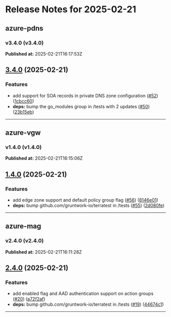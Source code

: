 # Release Notes for 2025-02-21

## azure-pdns
### v3.4.0 (v3.4.0)
**Published at:** 2025-02-21T16:17:53Z

## [3.4.0](https://github.com/CloudNationHQ/terraform-azure-pdns/compare/v3.3.0...v3.4.0) (2025-02-21)


### Features

* add support for SOA records in private DNS zone configuration ([#52](https://github.com/CloudNationHQ/terraform-azure-pdns/issues/52)) ([1cbcc60](https://github.com/CloudNationHQ/terraform-azure-pdns/commit/1cbcc60b4b111146ce6783e73d0f08e962926992))
* **deps:** bump the go_modules group in /tests with 2 updates ([#50](https://github.com/CloudNationHQ/terraform-azure-pdns/issues/50)) ([23b15eb](https://github.com/CloudNationHQ/terraform-azure-pdns/commit/23b15eb580aab424b7e258c6ef274949c4ca32cb))

---

## azure-vgw
### v1.4.0 (v1.4.0)
**Published at:** 2025-02-21T16:15:06Z

## [1.4.0](https://github.com/CloudNationHQ/terraform-azure-vgw/compare/v1.3.0...v1.4.0) (2025-02-21)


### Features

* add edge zone support and default policy group flag ([#56](https://github.com/CloudNationHQ/terraform-azure-vgw/issues/56)) ([8146e01](https://github.com/CloudNationHQ/terraform-azure-vgw/commit/8146e01958859729fc10cc35e3ffbb1c40d609c4))
* **deps:** bump github.com/gruntwork-io/terratest in /tests ([#55](https://github.com/CloudNationHQ/terraform-azure-vgw/issues/55)) ([2d080fe](https://github.com/CloudNationHQ/terraform-azure-vgw/commit/2d080fedda81b873111beebe5116e2c2e0c940e1))

---

## azure-mag
### v2.4.0 (v2.4.0)
**Published at:** 2025-02-21T16:11:28Z

## [2.4.0](https://github.com/CloudNationHQ/terraform-azure-mag/compare/v2.3.0...v2.4.0) (2025-02-21)


### Features

* add enabled flag and AAD authentication support on action groups ([#20](https://github.com/CloudNationHQ/terraform-azure-mag/issues/20)) ([a72f2af](https://github.com/CloudNationHQ/terraform-azure-mag/commit/a72f2afac1bd94f04435dc5312f03ff6383212fc))
* **deps:** bump github.com/gruntwork-io/terratest in /tests ([#19](https://github.com/CloudNationHQ/terraform-azure-mag/issues/19)) ([44674c1](https://github.com/CloudNationHQ/terraform-azure-mag/commit/44674c18ef7e864da05f218a499d30e257bd1105))

---


